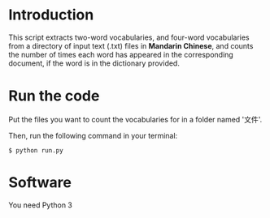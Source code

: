# Introduction
This script extracts two-word vocabularies, and four-word vocabularies from a directory of input text (.txt) files in **Mandarin Chinese**, and counts the number of times each word has appeared in the corresponding document, if the word is in the dictionary provided.

# Run the code
Put the files you want to count the vocabularies for in a folder named '文件'.

Then, run the following command in your terminal:

```
$ python run.py
```

# Software
You need Python 3
